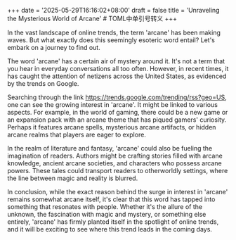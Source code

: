 +++
date = '2025-05-29T16:16:02+08:00'
draft = false
title = 'Unraveling the Mysterious World of Arcane' # TOML中单引号转义
+++

In the vast landscape of online trends, the term 'arcane' has been making waves. But what exactly does this seemingly esoteric word entail? Let's embark on a journey to find out.

The word 'arcane' has a certain air of mystery around it. It's not a term that you hear in everyday conversations all too often. However, in recent times, it has caught the attention of netizens across the United States, as evidenced by the trends on Google.

Searching through the link https://trends.google.com/trending/rss?geo=US, one can see the growing interest in 'arcane'. It might be linked to various aspects. For example, in the world of gaming, there could be a new game or an expansion pack with an arcane theme that has piqued gamers' curiosity. Perhaps it features arcane spells, mysterious arcane artifacts, or hidden arcane realms that players are eager to explore.

In the realm of literature and fantasy, 'arcane' could also be fueling the imagination of readers. Authors might be crafting stories filled with arcane knowledge, ancient arcane societies, and characters who possess arcane powers. These tales could transport readers to otherworldly settings, where the line between magic and reality is blurred.

In conclusion, while the exact reason behind the surge in interest in 'arcane' remains somewhat arcane itself, it's clear that this word has tapped into something that resonates with people. Whether it's the allure of the unknown, the fascination with magic and mystery, or something else entirely, 'arcane' has firmly planted itself in the spotlight of online trends, and it will be exciting to see where this trend leads in the coming days.
